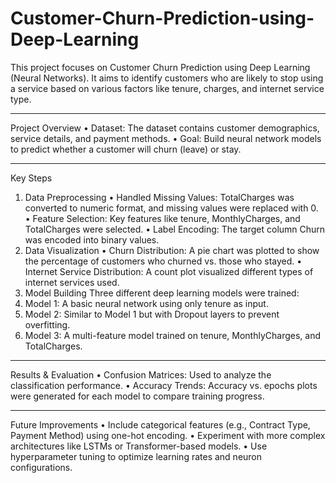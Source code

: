 # Customer-Churn-Prediction-using-Deep-Learning
This project focuses on Customer Churn Prediction using Deep Learning (Neural Networks). It aims to identify customers who are likely to stop using a service based on various factors like tenure, charges, and internet service type.
________________________________________
Project Overview
•	Dataset: The dataset contains customer demographics, service details, and payment methods.
•	Goal: Build neural network models to predict whether a customer will churn (leave) or stay.
________________________________________
Key Steps
1. Data Preprocessing
•	Handled Missing Values: TotalCharges was converted to numeric format, and missing values were replaced with 0.
•	Feature Selection: Key features like tenure, MonthlyCharges, and TotalCharges were selected.
•	Label Encoding: The target column Churn was encoded into binary values.
2. Data Visualization
•	Churn Distribution: A pie chart was plotted to show the percentage of customers who churned vs. those who stayed.
•	Internet Service Distribution: A count plot visualized different types of internet services used.
3. Model Building
Three different deep learning models were trained:
1.	Model 1: A basic neural network using only tenure as input.
2.	Model 2: Similar to Model 1 but with Dropout layers to prevent overfitting.
3.	Model 3: A multi-feature model trained on tenure, MonthlyCharges, and TotalCharges.
________________________________________
Results & Evaluation
•	Confusion Matrices: Used to analyze the classification performance.
•	Accuracy Trends: Accuracy vs. epochs plots were generated for each model to compare training progress.
________________________________________
Future Improvements
•	Include categorical features (e.g., Contract Type, Payment Method) using one-hot encoding.
•	Experiment with more complex architectures like LSTMs or Transformer-based models.
•	Use hyperparameter tuning to optimize learning rates and neuron configurations.

